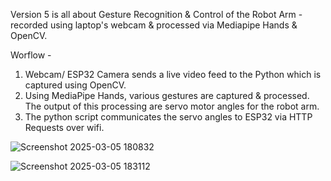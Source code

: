 Version 5 is all about Gesture Recognition & Control of the Robot Arm - recorded using laptop's webcam & processed via Mediapipe Hands & OpenCV. 

Worflow -
1. Webcam/ ESP32 Camera sends a live video feed to the Python which is captured using OpenCV.
2. Using MediaPipe Hands, various gestures are captured & processed. The output of this processing are servo motor angles for the robot arm.
3. The python script communicates the servo angles to ESP32 via HTTP Requests over wifi.

![Screenshot 2025-03-05 180832](https://github.com/user-attachments/assets/c5decde5-7cac-414d-8061-61153ed0edc8)

![Screenshot 2025-03-05 183112](https://github.com/user-attachments/assets/afe3d4af-3e0c-4087-a9e5-60e44443b6ed)

